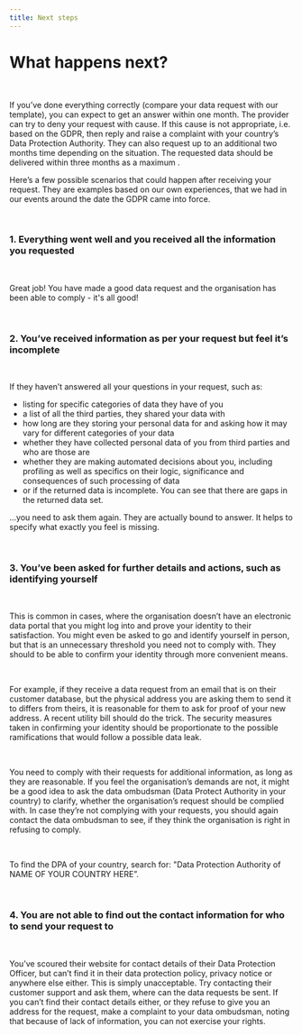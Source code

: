 ```yaml
---
title: Next steps
---
```

# What happens next?

&nbsp;

If you’ve done everything correctly (compare your data request with our template), you can expect to get an answer within one month. The provider can try to deny your request with cause. If this cause is not appropriate, i.e. based on the GDPR, then reply and raise a complaint with your country’s Data Protection Authority. They can also request up to an additional two months time depending on the situation. The requested data should be delivered within three months as a maximum .

Here’s a few possible scenarios that could happen after receiving your request. They are examples based on our own experiences, that we had in our events around the date the GDPR came into force.

&nbsp;

### 1. Everything went well and you received all the information you requested

&nbsp;

Great job! You have made a good data request and the organisation has been able to comply - it's all good!

&nbsp;

### 2. You’ve received information as per your request but feel it’s incomplete

&nbsp;

If they haven’t answered all your questions in your request, such as:

- listing for specific categories of data they have of you
- a list of all the third parties, they shared your data with
- how long are they storing your personal data for and asking how it may vary for different categories of your data
- whether they have collected personal data of you from third parties and who are those are
- whether they are making automated decisions about you, including profiling as well as specifics on their logic, significance and consequences of such processing of data
- or if the returned data is incomplete. You can see that there are gaps in the returned data set.

...you need to ask them again. They are actually bound to answer. It helps to specify what exactly you feel is missing.

&nbsp;

### 3. You’ve been asked for further details and actions, such as identifying yourself

&nbsp;

This is common in cases, where the organisation doesn’t have an electronic data portal that you might log into and prove your identity to their satisfaction. You might even be asked to go and identify yourself in person, but that is an unnecessary threshold you need not to comply with. They should to be able to confirm your identity through more convenient means. 

&nbsp;

For example, if they receive a data request from an email that is on their customer database, but the physical address you are asking them to send it to differs from theirs, it is reasonable for them to ask for proof of your new address. A recent utility bill should do the trick. The security measures taken in confirming your identity should be proportionate to the possible ramifications that would follow a possible data leak.

&nbsp;

You need to comply with their requests for additional information, as long as they are reasonable. If you feel the organisation’s demands are not, it might be a good idea to ask the data ombudsman (Data Protect Authority in your country) to clarify, whether the organisation’s request should be complied with. In case they’re not complying with your  requests, you should again contact the data ombudsman to see, if they think the organisation is right in refusing to comply.

&nbsp;

To find the DPA of your country, search for: 
"Data Protection Authority of NAME OF YOUR COUNTRY HERE”.

&nbsp;

### 4. You are not able to find out the contact information for who to send your request to

&nbsp;

You’ve scoured their website for contact details of their Data Protection Officer, but can’t find it in their data protection policy, privacy notice or anywhere else either. This is simply unacceptable. Try contacting their customer support and ask them, where can the data requests be sent. If you can’t find their contact details either, or they refuse to give you an address for the request, make a complaint to your data ombudsman, noting that because of lack of information, you can not exercise your rights.
